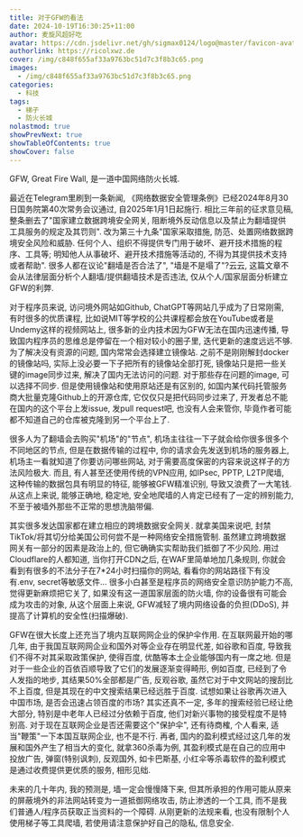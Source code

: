 ```yaml
---
title: 对于GFW的看法
date: 2024-10-19T16:30:25+11:00
author: 麦旋风超好吃
avatar: https://cdn.jsdelivr.net/gh/sigmax0124/logo@master/favicon-avatar.jpg
authorlink: https://ricolxwz.de
cover: /img/c848f655af33a9763bc51d7c3f8b3c65.png
images:
  - /img/c848f655af33a9763bc51d7c3f8b3c65.png
categories:
  - 科技
tags:
  - 梯子
  - 防火长城
nolastmod: true
showPrevNext: true
showTableOfContents: true
showCover: false
---
```


GFW, Great Fire Wall, 是一道中国网络防火长城.

<!--more-->

最近在Telegram里刷到一条新闻, 《网络数据安全管理条例》已经2024年8月30日国务院第40次常务会议通过, 自2025年1月1日起施行. 相比三年前的征求意见稿, 整条删去了"国家建立数据跨境安全网关, 阻断境外反动信息以及禁止为翻墙提供工具服务的规定及其罚则". 改为第三十九条"国家采取措施, 防范、处置网络数据跨境安全风险和威胁. 任何个人、组织不得提供专门用于破坏、避开技术措施的程序、工具等; 明知他人从事破坏、避开技术措施等活动的, 不得为其提供技术支持或者帮助". 很多人都在议论"翻墙是否合法了", "墙是不是塌了"?云云, 这篇文章不会从法律层面分析个人翻墙/提供翻墙技术是否违法, 仅从个人/国家层面分析建立GFW的利弊.

对于程序员来说, 访问境外网站如Github, ChatGPT等网站几乎成为了日常刚需, 有时很多的优质课程, 比如说MIT等学校的公共课程都会放在YouTube或者是Undemy这样的视频网站上, 很多新的业内技术因为GFW无法在国内迅速传播, 导致国内程序员的思维总是停留在一个相对较小的圈子里, 迭代更新的速度远远不够. 为了解决没有资源的问题, 国内常常会选择建立镜像站. 之前不是刚刚解封docker的镜像站吗, 实际上没必要一下子把所有的镜像站全部打死, 镜像站只是把一些关键的image同步过来, 解决了国内无法访问的问题. 对于那些存在问题的image, 可以选择不同步. 但是使用镜像站和使用原站还是有区别的, 如国内某代码托管服务商大批量克隆Github上的开源仓库, 它仅仅只是把代码同步过来了, 开发者总不能在国内的这个平台上发issue, 发pull request吧, 也没有人会来管你, 毕竟作者可能都不知道自己的仓库被克隆到另一个平台上了. 

很多人为了翻墙会去购买"机场"的"节点", 机场主往往一下子就会给你很多很多个不同地区的节点, 但是在数据传输的过程中, 你的请求会先发送到机场的服务器上, 机场主一看就知道了你要访问哪些网站, 对于需要高度保密的内容来说这样子的方法风险极大. 而且, 有人甚至还使用传统的VPN应用, 如IPsec, PPTP, L2TP爬墙, 这种传输的数据包具有明显的特征, 能够被GFW精准识别, 导致又浪费了一大笔钱. 从这点上来说, 能够正确地, 稳定地, 安全地爬墙的人肯定已经有了一定的辨别能力, 不至于被墙外那些不正常的思想洗脑带偏.

其实很多发达国家都在建立相应的跨境数据安全网关. 就拿美国来说吧, 封禁TikTok/将其切分给美国公司何尝不是一种网络安全措施管制. 虽然建立跨境数据网关有一部分的因素是政治上的, 但它确确实实帮助我们抵御了不少风险. 用过Cloudflare的人都知道, 当你打开CDN之后, 在WAF里简单地加几条规则, 你就会看到有很多的不法分子在7*24小时扫描你的网站, 看看你的网站路径下有没有.env, secret等敏感文件... 很多小白甚至是程序员的网络安全意识防护能力不高, 觉得更新麻烦把它关了, 如果没有这一道国家层面的防火墙, 你的设备很有可能会成为攻击的对象, 从这个层面上来说, GFW减轻了境内网络设备的负担(DDoS), 并提高了计算机的安全性(扫描爆破).

GFW在很大长度上还充当了境内互联网网企业的保护伞作用. 在互联网最开始的哪几年, 由于我国互联网网企业和国外对等企业存在明显代差, 如谷歌和百度, 导致我们不得不对其采取政策保护, 使得百度, 优酷等本土企业能够国内有一席之地. 但是对于一些企业的百依百顺导致了它们的发展逐渐变得畸形, 例如百度, 已经到了令人发指的地步, 其结果50%全部都是广告, 反观谷歌, 虽然它对于中文网站的搜刮比不上百度, 但是其现在的中文搜索结果已经远胜于百度. 试想如果让谷歌再次进入中国市场, 是否会迅速占领百度的市场? 其实还真不一定, 多年的搜索经验已经让绝大部分, 特别是中老年人已经过分依赖于百度, 他们对新兴事物的接受程度不是特别高. 对于现在互联网企业是否还需要这个"保护伞", 还有待商榷, 个人看来, 适当"鞭策"一下本国互联网企业, 也不是不行. 再者, 国内的盈利模式经过这几年的发展和国外产生了相当大的变化, 就拿360杀毒为例, 其盈利模式是在自己的应用中投放广告, 弹窗(特别讽刺), 反观国外, 如卡巴斯基, 小红伞等杀毒软件的盈利模式是通过收费提供更优质的服务, 相形见绌.

未来的几十年内, 我的预测是, 墙一定会慢慢降下来, 但其所承担的作用可能从原来的屏蔽境外的非法网站转变为一道抵御网络攻击, 防止渗透的一个工具, 而不是我们普通人/程序员获取正当资料的一个障碍. 从刚更新的法规来看, 也没有限制个人使用梯子等工具爬墙, 若使用请注意保护好自己的隐私, 信息安全.